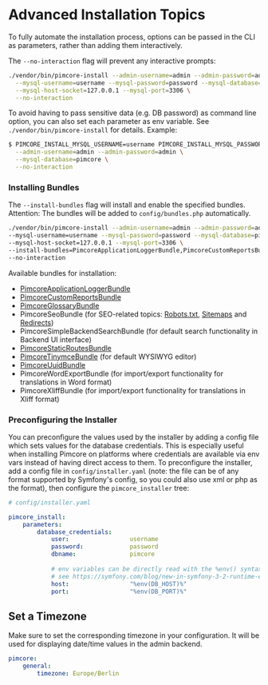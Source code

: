 # Advanced Installation Topics

To fully automate the installation process, options can be passed in the CLI as parameters, rather than adding them interactively. 

The `--no-interaction` flag will prevent any interactive prompts:

```bash
./vendor/bin/pimcore-install --admin-username=admin --admin-password=admin \
  --mysql-username=username --mysql-password=password --mysql-database=pimcore \
  --mysql-host-socket=127.0.0.1 --mysql-port=3306 \
  --no-interaction
```

To avoid having to pass sensitive data (e.g. DB password) as command line option, you can also set each parameter as env
variable. See `./vendor/bin/pimcore-install` for details. Example:

```bash
$ PIMCORE_INSTALL_MYSQL_USERNAME=username PIMCORE_INSTALL_MYSQL_PASSWORD=password ./vendor/bin/pimcore-install \
  --admin-username=admin --admin-password=admin \
  --mysql-database=pimcore \
  --no-interaction
```

### Installing Bundles

The `--install-bundles` flag will install and enable the specified bundles.  
Attention: The bundles will be added to `config/bundles.php` automatically.

```bash
./vendor/bin/pimcore-install --admin-username=admin --admin-password=admin \
--mysql-username=username --mysql-password=password --mysql-database=pimcore \
--mysql-host-socket=127.0.0.1 --mysql-port=3306 \
--install-bundles=PimcoreApplicationLoggerBundle,PimcoreCustomReportsBundle \
--no-interaction
```

Available bundles for installation: 

- [PimcoreApplicationLoggerBundle](../18_Tools_and_Features/17_Application_Logger.md)
- [PimcoreCustomReportsBundle](../18_Tools_and_Features/29_Custom_Reports.md)
- [PimcoreGlossaryBundle](../18_Tools_and_Features/21_Glossary.md)
- PimcoreSeoBundle (for SEO-related topics: [Robots.txt](../18_Tools_and_Features/38_Robots.txt.md), [Sitemaps](../18_Tools_and_Features/39_Sitemaps.md) and [Redirects](../02_MVC/04_Routing_and_URLs/04_Redirects.md))
- PimcoreSimpleBackendSearchBundle (for default search functionality in Backend UI interface)
- [PimcoreStaticRoutesBundle](../02_MVC/04_Routing_and_URLs/02_Custom_Routes.md)
- [PimcoreTinymceBundle](https://github.com/pimcore/pimcore/blob/11.x/bundles/TinymceBundle/README.md) (for default WYSIWYG editor)
- [PimcoreUuidBundle](../19_Development_Tools_and_Details/19_UUID_Support.md)
- PimcoreWordExportBundle (for import/export functionality for translations in Word format)
- PimcoreXliffBundle (for import/export functionality for translations in Xliff format)


### Preconfiguring the Installer

You can preconfigure the values used by the installer by adding a config file which sets values for the database
credentials. This is especially useful when installing Pimcore on platforms where credentials are available via env vars
instead of having direct access to them. To preconfigure the installer, add a config file in `config/installer.yaml` 
(note: the file can be of any format supported by Symfony's config, so you could also use xml or php as the format), then configure the `pimcore_installer` tree:

```yaml
# config/installer.yaml

pimcore_install:
    parameters:
        database_credentials:
            user:                 username
            password:             password
            dbname:               pimcore
            
            # env variables can be directly read with the %env() syntax
            # see https://symfony.com/blog/new-in-symfony-3-2-runtime-environment-variables
            host:                 "%env(DB_HOST)%"
            port:                 "%env(DB_PORT)%"
```

## Set a Timezone
Make sure to set the corresponding timezone in your configuration. 
It will be used for displaying date/time values in the admin backend.

```yaml
pimcore:
    general:
        timezone: Europe/Berlin
```
